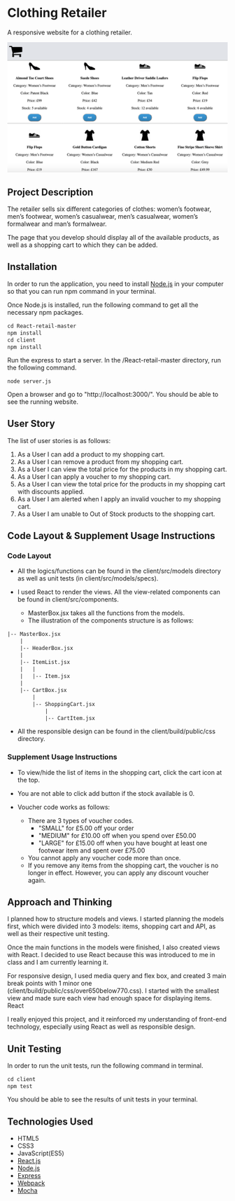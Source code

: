 # Clothing Retailer

A responsive website for a clothing retailer.

![Alt text](client/build/public/img/website-image.png?raw=true "Website Image")

## Project Description
The retailer sells six different categories of clothes: women’s footwear, men’s footwear, women’s casualwear, men’s casualwear, women’s formalwear and man’s formalwear.

The page that you develop should display all of the available products, as well as a shopping cart to which they can be added.

## Installation
In order to run the application, you need to install [Node.js](http://nodejs.org) in your computer so that you can run npm command in your terminal.

Once Node.js is installed, run the following command to get all  the necessary npm packages.
```
cd React-retail-master
npm install
cd client
npm install
```
Run the express to start a server.
In the /React-retail-master directory, run the following command.
```
node server.js
```
Open a browser and go to "http://localhost:3000/". You should be able to see the running website.

## User Story

The list of user stories is as follows:

1. As a User I can add a product to my shopping cart.
2. As a User I can remove a product from my shopping cart.
3. As a User I can view the total price for the products in my shopping
cart.
4. As a User I can apply a voucher to my shopping cart.
5. As a User I can view the total price for the products in my shopping cart
with discounts applied.
6. As a User I am alerted when I apply an invalid voucher to my shopping
cart.
7. As a User I am unable to Out of Stock products to the shopping cart.

## Code Layout & Supplement Usage Instructions

### Code Layout
- All the logics/functions can be found in the client/src/models directory as well as unit tests (in client/src/models/specs).

- I used React to render the views. All the view-related components can be found in client/src/components.
  - MasterBox.jsx takes all the functions from the models.
  - The illustration of the components structure is as follows:
```
|-- MasterBox.jsx
    |
    |-- HeaderBox.jsx
    |
    |-- ItemList.jsx
    |   |
    |   |-- Item.jsx
    |
    |-- CartBox.jsx
        |
        |-- ShoppingCart.jsx
            |
            |-- CartItem.jsx
```

- All the responsible design can be found in the client/build/public/css directory.

### Supplement Usage Instructions

- To view/hide the list of items in the shopping cart, click the cart icon at the top.

- You are not able to click add button if the stock available is 0.

- Voucher code works as follows:
  - There are 3 types of voucher codes.
    - "SMALL" for £5.00 off your order
    - "MEDIUM" for £10.00 off when you spend over £50.00
    - "LARGE" for £15.00 off when you have bought at least one footwear item and spent over £75.00
  - You cannot apply any voucher code more than once.
  - If you remove any items from the shopping cart, the voucher is no longer in effect. However, you can apply any discount voucher again.

## Approach and Thinking
I planned how to structure models and views.
I started planning the models first, which were divided into 3 models: items, shopping cart and API, as well as their respective unit testing.

Once the main functions in the models were finished, I also created views with React. I decided to use React because this was introduced to me in class and I am currently learning it.

For responsive design, I used media query and flex box, and created 3 main break points with 1 minor one (client/build/public/css/over650below770.css). I started with the smallest view and made sure each view had enough space for displaying items.
React

I really enjoyed this project, and it reinforced my understanding of front-end technology, especially using React as well as responsible design.

## Unit Testing
In order to run the unit tests, run the following command in terminal.

```
cd client
npm test
```
You should be able to see the results of unit tests in your terminal.

## Technologies Used
- HTML5
- CSS3
- JavaScript(ES5)
- [React.js](https://facebook.github.io/react/)
- [Node.js](http://nodejs.org)
- [Express](http://expressjs.com)
- [Webpack](https://webpack.github.io/)
- [Mocha](https://mochajs.org/)
